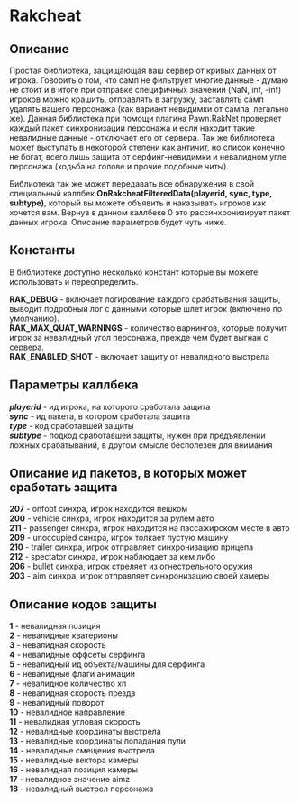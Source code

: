 # Rakcheat

## Описание
Простая библиотека, защищающая ваш сервер от кривых данных от игрока. Говорить о том, что самп не фильтрует многие данные - думаю не стоит и в итоге при отправке специфичных значений (NaN, inf, -inf) игроков можно крашить, отправлять в загрузку, заставлять самп удалять вашего персонажа (как вариант невидимки от сампа, легально же). Данная библиотека при помощи плагина Pawn.RakNet проверяет каждый пакет синхронизации персонажа и если находит такие невалидные данные - отключает его от сервера. Так же библиотека может выступать в некоторой степени как античит, но список конечно не богат, всего лишь защита от серфинг-невидимки и невалидном угле персонажа (ходьба на голове и прочие подобные читы).

Библиотека так же может передавать все обнаружения в свой специальный каллбек **OnRakcheatFilteredData(playerid, sync, type, subtype)**, который вы можете объявить и наказывать игроков как хочется вам. Вернув в данном каллбеке 0 это рассинхронизирует пакет данных игрока. Описание параметров будет чуть ниже.

## Константы
В библиотеке доступно несколько констант которые вы можете использовать и переопределить.

**RAK_DEBUG** - включает логирование каждого срабатывания защиты, выводит подробный лог с данными которые шлет игрок (включено по умолчанию).  
**RAK_MAX_QUAT_WARNINGS** - количество варнингов, которые получит игрок за невалидный угол персонажа, прежде чем будет выгнан с сервера.  
**RAK_ENABLED_SHOT** - включает защиту от невалидного выстрела

## Параметры каллбека
***playerid*** - ид игрока, на которого сработала защита  
***sync*** - ид пакета, в котором сработала защита  
***type*** - код сработавшей защиты  
***subtype*** - подкод сработавшей защиты, нужен при предъявлении ложных срабатываний, в другом смысле бесполезен для внимания

## Описание ид пакетов, в которых может сработать защита
**207** - onfoot синхра, игрок находится пешком  
**200** - vehicle синхра, игрок находится за рулем авто  
**211** - passenger синхра, игрок находится на пассажирском месте в авто  
**209** - unoccupied синхра, игрок толкает пустую машину  
**210** - trailer синхра, игрок отправляет синхронизацию прицепа  
**212** - spectator синхра, игрок наблюдает за кем либо  
**206** - bullet синхра, игрок стреляет из огнестрельного оружия  
**203** - aim синхра, игрок отправляет синхронизацию своей камеры

## Описание кодов защиты
**1** - невалидная позиция  
**2** - невалидные кватерионы  
**3** - невалидная скорость  
**4** - невалидные оффсеты серфинга  
**5** - невалидный ид объекта/машины для серфинга  
**6** - невалидные флаги анимации  
**7** - невалидное количество хп  
**8** - невалидная скорость поезда  
**9** - невалидный поворот  
**10** - невалидное направление  
**11** - невалидная угловая скорость  
**12** - невалидные координаты выстрела  
**13** - невалидные координаты попадания пули  
**14** - невалидные смещения выстрела  
**15** - невалидные вектора камеры  
**16** - невалидная позиция камеры  
**17** - невалидное значение aimz  
**18** - невалидный выстрел персонажа
